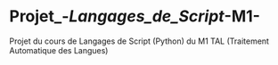 # Projet_-_Langages_de_Script_-M1-
Projet du cours de Langages de Script (Python) du M1 TAL (Traitement Automatique des Langues)
